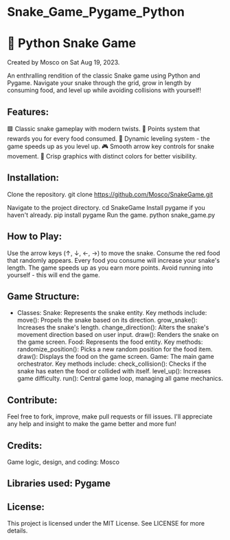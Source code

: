 # Snake_Game_Pygame_Python

# 🐍 Python Snake Game

Created by Mosco on Sat Aug 19, 2023.

An enthralling rendition of the classic Snake game using Python and Pygame. Navigate your snake through the grid, grow in length by consuming food, and level up while avoiding collisions with yourself!

## Features:
🟩 Classic snake gameplay with modern twists.
🌟 Points system that rewards you for every food consumed.
🚀 Dynamic leveling system - the game speeds up as you level up.
🎮 Smooth arrow key controls for snake movement.
🌈 Crisp graphics with distinct colors for better visibility.

## Installation:
Clone the repository.
git clone https://github.com/Mosco/SnakeGame.git

Navigate to the project directory.
cd SnakeGame
Install pygame if you haven't already.
pip install pygame
Run the game.
python snake_game.py

## How to Play:
Use the arrow keys (↑, ↓, ←, →) to move the snake.
Consume the red food that randomly appears.
Every food you consume will increase your snake's length.
The game speeds up as you earn more points.
Avoid running into yourself - this will end the game.

## Game Structure:
- Classes:
Snake: Represents the snake entity. Key methods include:
move(): Propels the snake based on its direction.
grow_snake(): Increases the snake's length.
change_direction(): Alters the snake's movement direction based on user input.
draw(): Renders the snake on the game screen.
Food: Represents the food entity. Key methods:
randomize_position(): Picks a new random position for the food item.
draw(): Displays the food on the game screen.
Game: The main game orchestrator. Key methods include:
check_collision(): Checks if the snake has eaten the food or collided with itself.
level_up(): Increases game difficulty.
run(): Central game loop, managing all game mechanics.

## Contribute:
Feel free to fork, improve, make pull requests or fill issues. I'll appreciate any help and insight to make the game better and more fun!

## Credits:
Game logic, design, and coding: Mosco

## Libraries used: Pygame
## License:
This project is licensed under the MIT License. See LICENSE for more details.
